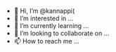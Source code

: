 - 👋 Hi, I’m @kannappi(
- 👀 I’m interested in ...
- 🌱 I’m currently learning ...
- 💞️ I’m looking to collaborate on ...
- 📫 How to reach me ...

<!---
kannapp/kannapp is a ✨ special ✨ repository because its `README.md` (this file) appears on your GitHub profile.
You can click the Preview link to take a look at your changes.
--->
